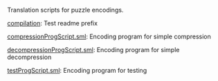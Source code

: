 Translation scripts for puzzle encodings.

[compilation](compilation):
Test readme prefix

[compressionProgScript.sml](compressionProgScript.sml):
Encoding program for simple compression

[decompressionProgScript.sml](decompressionProgScript.sml):
Encoding program for simple decompression

[testProgScript.sml](testProgScript.sml):
Encoding program for testing
